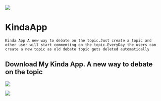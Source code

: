 ![](https://github.com/TutorialsAndroid/KindaApp/blob/master/ic_launcher.png)

# KindaApp

`Kinda App A new way to debate on the topic.Just create a topic and other user will start commenting on the topic.EveryDay the users can create a new topic as old debate topic gets deleted automatically`

## Download My Kinda App. A new way to debate on the topic
[![](https://github.com/TutorialsAndroid/Spoti/blob/master/art/google-play-badge.png)](https://bit.ly/kindadownload)

[![](https://github.com/TutorialsAndroid/KindaApp/blob/master/amazon-appstore.png)](https://www.amazon.com/dp/B07RSL2T4Y)
